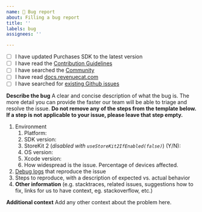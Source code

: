 ```yaml
---
name: 🐛 Bug report
about: Filling a bug report
title: ''
labels: bug
assignees: ''

---
```


- [ ] I have updated Purchases SDK to the latest version
- [ ] I have read the [Contribution Guidelines](https://github.com/RevenueCat/purchases-ios/blob/main/Contributing/CONTRIBUTING.md)
- [ ] I have searched the [Community](https://community.revenuecat.com)
- [ ] I have read [docs.revenuecat.com](https://docs.revenuecat.com/)
- [ ] I have searched for [existing Github issues](https://github.com/RevenueCat/purchases-ios/issues)

**Describe the bug**
A clear and concise description of what the bug is. The more detail you can provide the faster our team will be able to triage and resolve the issue. **Do not remove any of the steps from the template below. If a step is not applicable to your issue, please leave that step empty.**

1. Environment
   1. Platform:
   2. SDK version:
   3. StoreKit 2 (_disabled with `useStoreKit2IfEnabled(false)`_) (Y/N):
   4. OS version:
   5. Xcode version:
   6. How widespread is the issue. Percentage of devices affected.
2. [Debug logs](https://docs.revenuecat.com/docs/debugging) that reproduce the issue
3. Steps to reproduce, with a description of expected vs. actual behavior
4. **Other information** (e.g. stacktraces, related issues, suggestions how to fix, links for us to have context, eg. stackoverflow, etc.)

**Additional context**
Add any other context about the problem here.
